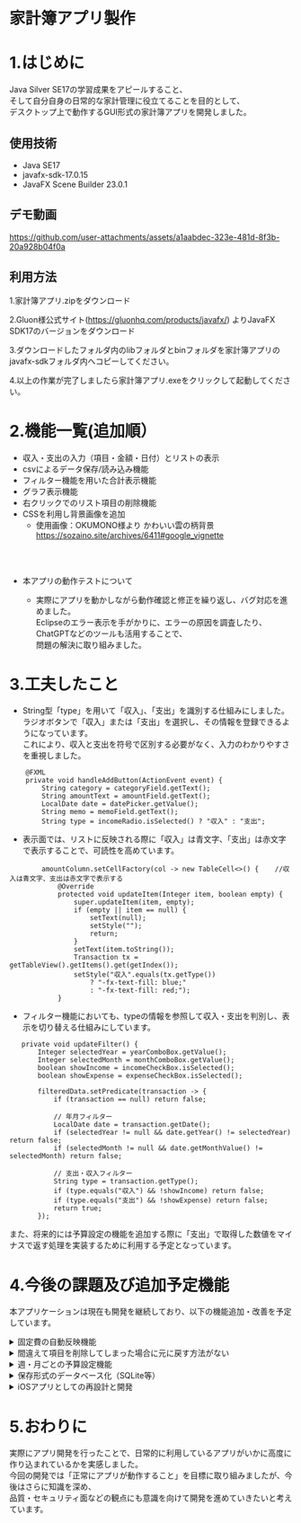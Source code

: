 # 家計簿アプリ製作

# 1.はじめに

Java Silver SE17の学習成果をアピールすること、  
そして自分自身の日常的な家計管理に役立てることを目的として、  
デスクトップ上で動作するGUI形式の家計簿アプリを開発しました。


## 使用技術    
- Java SE17  
- javafx-sdk-17.0.15  
- JavaFX Scene Builder 23.0.1

## デモ動画

https://github.com/user-attachments/assets/a1aabdec-323e-481d-8f3b-20a928b04f0a

## 利用方法  
1.家計簿アプリ.zipをダウンロード  

2.Gluon様公式サイト(https://gluonhq.com/products/javafx/) よりJavaFX SDK17のバージョンをダウンロード  

3.ダウンロードしたフォルダ内のlibフォルダとbinフォルダを家計簿アプリの  
  javafx-sdkフォルダ内へコピーしてください。  

4.以上の作業が完了しましたら家計簿アプリ.exeをクリックして起動してください。  

  
# 2.機能一覧(追加順）  

- 収入・支出の入力（項目・金額・日付）とリストの表示   
- csvによるデータ保存/読み込み機能  
- フィルター機能を用いた合計表示機能  
- グラフ表示機能  
- 右クリックでのリスト項目の削除機能  
- CSSを利用し背景画像を追加  
  - 使用画像：OKUMONO様より かわいい雲の柄背景　https://sozaino.site/archives/6411#google_vignette
<br>
<br>  

 - 本アプリの動作テストについて

   - 実際にアプリを動かしながら動作確認と修正を繰り返し、バグ対応を進めました。  
   Eclipseのエラー表示を手がかりに、エラーの原因を調査したり、ChatGPTなどのツールも活用することで、  
   問題の解決に取り組みました。  


# 3.工夫したこと  

- String型「type」を用いて「収入」、「支出」を識別する仕組みにしました。  
  ラジオボタンで「収入」または「支出」を選択し、その情報を登録できるようになっています。  
  これにより、収入と支出を符号で区別する必要がなく、入力のわかりやすさを重視しました。
```java:Controller
    @FXML
    private void handleAddButton(ActionEvent event) {
        String category = categoryField.getText();
        String amountText = amountField.getText();
        LocalDate date = datePicker.getValue();
        String memo = memoField.getText();
        String type = incomeRadio.isSelected() ? "収入" : "支出";
```  
- 表示面では、リストに反映される際に「収入」は青文字、「支出」は赤文字で表示することで、可読性を高めています。  
  
```java:Controller
        amountColumn.setCellFactory(col -> new TableCell<>() {    //収入は青文字、支出は赤文字で表示する
            @Override
            protected void updateItem(Integer item, boolean empty) {
                super.updateItem(item, empty);
                if (empty || item == null) {
                    setText(null);
                    setStyle("");
                    return;
                }
                setText(item.toString());
                Transaction tx = getTableView().getItems().get(getIndex());
                setStyle("収入".equals(tx.getType())
                    ? "-fx-text-fill: blue;"
                    : "-fx-text-fill: red;");
            }
```
 
- フィルター機能においても、typeの情報を参照して収入・支出を判別し、表示を切り替える仕組みにしています。   
 ```java:Controller
    private void updateFilter() {
        Integer selectedYear = yearComboBox.getValue();
        Integer selectedMonth = monthComboBox.getValue();
        boolean showIncome = incomeCheckBox.isSelected();
        boolean showExpense = expenseCheckBox.isSelected();

        filteredData.setPredicate(transaction -> {
            if (transaction == null) return false;

            // 年月フィルター
            LocalDate date = transaction.getDate();
            if (selectedYear != null && date.getYear() != selectedYear) return false;
            if (selectedMonth != null && date.getMonthValue() != selectedMonth) return false;

            // 支出・収入フィルター
            String type = transaction.getType();
            if (type.equals("収入") && !showIncome) return false;
            if (type.equals("支出") && !showExpense) return false;
            return true;
        });
```
また、将来的には予算設定の機能を追加する際に「支出」で取得した数値をマイナスで返す処理を実装するために利用する予定となっています。  

# 4.今後の課題及び追加予定機能 

本アプリケーションは現在も開発を継続しており、以下の機能追加・改善を予定しています。

<details><summary>固定費の自動反映機能</summary>  

- ユーザーが一度固定費を登録すると、指定した日付に毎月自動的にリストへ反映される仕組みを追加予定。  
</details>  


<details><summary>間違えて項目を削除してしまった場合に元に戻す方法がない</summary>  

- Ctrl + Z によるUNDO（元に戻す）機能を実装し対応予定　　

</details>  


<details><summary>週・月ごとの予算設定機能</summary>  

- 予算オーバーを可視化し、より計画的な家計管理をサポートする。  　

</details>  

<details><summary>保存形式のデータベース化（SQLite等）</summary>  

- 現在のCSV保存からデータベース管理へ移行し、データの整合性・拡張性を向上させる  
（優先度は低めだが、データベースの学習を兼ねて検討中）。    　

</details>  

<details><summary>iOSアプリとしての再設計と開発</summary>  

- 最終的な目標として、Swiftを用いて本アプリと同様の機能を持つiPhone対応アプリを開発予定。  
Swiftの学習と、上記の機能実装が完了した段階で着手する予定。 　

</details>  



# 5.おわりに

実際にアプリ開発を行ったことで、日常的に利用しているアプリがいかに高度に作り込まれているかを実感しました。  
今回の開発では「正常にアプリが動作すること」を目標に取り組みましたが、今後はさらに知識を深め、  
品質・セキュリティ面などの観点にも意識を向けて開発を進めていきたいと考えています。
